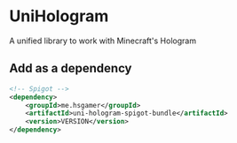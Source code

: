 # UniHologram
A unified library to work with Minecraft's Hologram

## Add as a dependency
```xml
<!-- Spigot -->
<dependency>
    <groupId>me.hsgamer</groupId>
    <artifactId>uni-hologram-spigot-bundle</artifactId>
    <version>VERSION</version>
</dependency>
```
